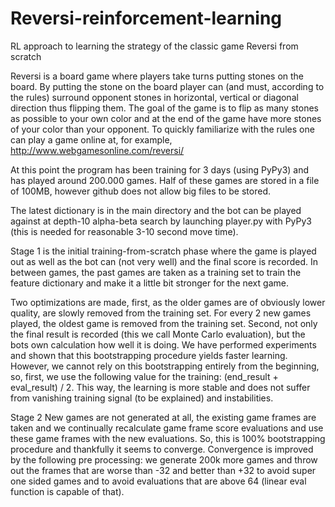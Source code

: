 # Reversi-reinforcement-learning
RL approach to learning the strategy of the classic game Reversi from scratch

Reversi is a board game where players take turns putting stones on the board.
By putting the stone on the board player can (and must, according to the rules)
surround opponent stones in horizontal, vertical or diagonal direction thus
flipping them. The goal of the game is to flip as many stones as possible to your
own color and at the end of the game have more stones of your color than your opponent.
To quickly familiarize with the rules one can play a game online
at, for example, http://www.webgamesonline.com/reversi/


At this point the program has been training for 3 days (using PyPy3) and has played around 200.000 games.
Half of these games are stored in a file of 100MB, however github does not allow big files
to be stored. 

The latest dictionary is in the main directory and the bot can be played against at depth-10 alpha-beta 
search by launching player.py with PyPy3 (this is needed for reasonable 3-10 second move time).

Stage 1
is the initial training-from-scratch phase where the game is played out as well as the bot can (not very well)
and the final score is recorded. In between games, the past games are taken as a training set to train the
feature dictionary and make it a little bit stronger for the next game.

Two optimizations are made, first, as the older games are of obviously lower quality, are slowly removed from the
training set. For every 2 new games played, the oldest game is removed from the training set.
Second, not only the final result is recorded (this we call Monte Carlo evaluation), 
but the bots own calculation how well it is doing.
We have performed experiments and shown that this bootstrapping procedure yields faster learning. However,
we cannot rely on this bootstrapping entirely from the beginning, so, first, we use the following value for the
training: (end_result + eval_result) / 2. This way, the learning is more stable and does not suffer from vanishing
training signal (to be explained) and instabilities.

Stage 2
New games are not generated at all, the existing game frames are taken and we continually recalculate game frame 
score evaluations and use these game frames with the new evaluations. So, this is 100% bootstrapping procedure and
thankfully it seems to converge. Convergence is improved by the following pre processing: we generate 200k more games and
throw out the frames that are worse than -32 and better than +32 to avoid super one sided games and to avoid evaluations
that are above 64 (linear eval function is capable of that).
